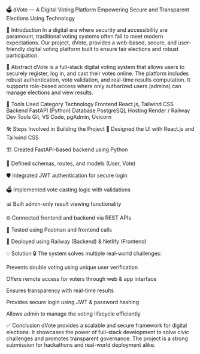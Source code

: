 🗳 dVote — A Digital Voting Platform
Empowering Secure and Transparent Elections Using Technology

📌 Introduction
In a digital era where security and accessibility are paramount, traditional voting systems often fail to meet modern expectations. Our project, dVote, provides a web-based, secure, and user-friendly digital voting platform built to ensure fair elections and robust participation.

🧠 Abstract
dVote is a full-stack digital voting system that allows users to securely register, log in, and cast their votes online. The platform includes robust authentication, vote validation, and real-time results computation. It supports role-based access where only authorized users (admins) can manage elections and view results.

🧰 Tools Used
Category	Technology
Frontend	React.js, Tailwind CSS
Backend	FastAPI (Python)
Database	PostgreSQL
Hosting	Render / Railway
Dev Tools	Git, VS Code, pgAdmin, Uvicorn

🛠 Steps Involved in Building the Project
🎨 Designed the UI with React.js and Tailwind CSS

🏗 Created FastAPI-based backend using Python

🧩 Defined schemas, routes, and models (User, Vote)

🛡 Integrated JWT authentication for secure login

🗳 Implemented vote casting logic with validations

📊 Built admin-only result viewing functionality

🌐 Connected frontend and backend via REST APIs

🧪 Tested using Postman and frontend calls

🚀 Deployed using Railway (Backend) & Netlify (Frontend)

💡 Solution
🔒 The system solves multiple real-world challenges:

Prevents double voting using unique user verification

Offers remote access for voters through web & app interface

Ensures transparency with real-time results

Provides secure login using JWT & password hashing

Allows admin to manage the voting lifecycle efficiently

✅ Conclusion
dVote provides a scalable and secure framework for digital elections. It showcases the power of full-stack development to solve civic challenges and promotes transparent governance. The project is a strong submission for hackathons and real-world deployment alike.
